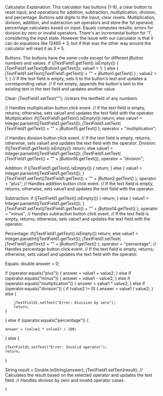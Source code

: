 Calculator Explanation: 
This calculator has buttons (1-9), a clear button to reset input, and operations for addition, subtraction, multiplication, division, and percentage. Buttons add digits to the input; clear resets. Multiplication, division, addition, and subtraction set operators and store the 1st operand; percentage calculates based on input. Equals computes results; errors for division by zero or invalid operators. There's an incremental button for '1', considering the input state. However the issue with our calculator is that it can do equations like 12465 * 3, but if that was the other way around the calculator will read it as 3 * 5. 


Buttons: 
The buttons have the same code except for different jButton numbers and values. 
if (jTextField1.getText().isEmpty()) {
            jTextField1.setText(jButton1.getText());
            value1 = 1;
        } else {
            jTextField1.setText(jTextField1.getText() + "" + jButton1.getText()
            ) ;
            value2 = 1;
        } 
// If the text field is empty, sets it to the button's text and updates a corresponding value.
// If not empty, appends the button's text to the existing text in the text field and updates another value.



Clear: 
jTextField1.setText(""); 
//clears the textfield of any numbers


// Handles multiplication button click event.
// If the text field is empty, returns; otherwise, sets value1 and updates the text field with the operator.
Multiplication: 
if(jTextField1.getText().isEmpty())
           return;
        else
            value1 = Integer.parseInt(jTextField1.getText());
            jTextField1.setText( jTextField1.getText() + "" + jButton15.getText() );
            operator = "multiplication";

// Handles division button click event.
// If the text field is empty, returns; otherwise, sets value1 and updates the text field with the operator.
Division: 
if(jTextField1.getText().isEmpty())
           return;
        else
            value1 = Integer.parseInt(jTextField1.getText());
            jTextField1.setText( jTextField1.getText() + "" + jButton16.getText());
            operator = "division";



Addition: 
if (jTextField1.getText().isEmpty()) {
            return;
        } else {
            value1 = Integer.parseInt(jTextField1.getText());
        }
        jTextField1.setText(jTextField1.getText() + "" + jButton2.getText() );
            operator = "plus";
// Handles addition button click event.
// If the text field is empty, returns; otherwise, sets value1 and updates the text field with the operator.


Subtraction: 
if (jTextField1.getText().isEmpty()) {
            return;
        } else {
            value1 = Integer.parseInt(jTextField1.getText());
        }
        jTextField1.setText(jTextField1.getText() + "" + jButton14.getText() );
            operator = "minus";
// Handles subtraction button click event.
// If the text field is empty, returns; otherwise, sets value1 and updates the text field with the operator.


Percentage: 
if(jTextField1.getText().isEmpty())
           return;
        else
            value1 = Integer.parseInt(jTextField1.getText());
            jTextField1.setText( jTextField1.getText() + "" + jButton17.getText() );
            operator = "percentage";
// Handles percentage button click event.
// If the text field is empty, returns; otherwise, sets value1 and updates the text field with the operator.

Equals: 
double answer = 0;

if (operator.equals("plus")) {
    answer = value1 + value2;
} else if (operator.equals("minus")) {
    answer = value1 - value2;
} else if (operator.equals("multiplication")) {
    answer = value1 * value2;
} else if (operator.equals("division")) {
    if (value2 != 0) { 
        answer = value1 / value2;
    } else {
        
        jTextField1.setText("Error: Division by zero");
        return;
    }
} else if (operator.equals("percentage")) {
   
    answer = (value1 * value2) / 100;
} else {
   
    jTextField1.setText("Error: Invalid operator");
    return;
}

String result = Double.toString(answer);
jTextField1.setText(result);
// Calculates the result based on the selected operator and updates the text field.
// Handles division by zero and invalid operator cases.


    }
